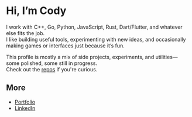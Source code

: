 # Hi, I’m Cody

I work with C++, Go, Python, JavaScript, Rust, Dart/Flutter, and whatever else fits the job.    
I like building useful tools, experimenting with new ideas, and occasionally making games or interfaces just because it’s fun.

This profile is mostly a mix of side projects, experiments, and utilities—some polished, some still in progress.    
Check out the [repos](https://github.com/Cod-e-Codes?tab=repositories) if you're curious.  

## More

- [Portfolio](https://www.cod-e-codes.com)
- [LinkedIn](https://www.linkedin.com/in/cod-e-codes)
